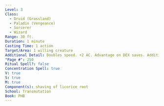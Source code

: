 ```yaml
---
Level: 3
Class:
  - Druid (Grassland)
  - Paladin (Vengeance)
  - Sorcerer
  - Wizard
Range: 30 ft.
Duration: 1 minute
Casting Time: 1 action
Target/Area: 1 willing creature
Additional Detail: Doubles speed. +2 AC. Advantage on DEX saves. Additional action to Dash.
"Page #": 250
Ritual Spell?: false
Concentration Spell: true
V: true
S: true
M: true
Component(s): shaving of licorice root
School: Transmutation
Book: PHB
---
```

